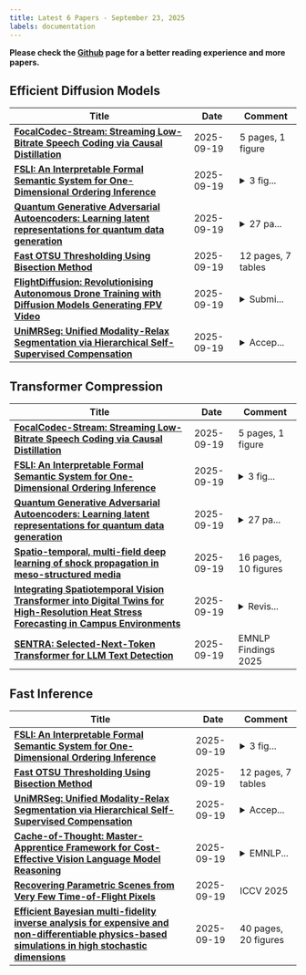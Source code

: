 ```yaml
---
title: Latest 6 Papers - September 23, 2025
labels: documentation
---
```

**Please check the [Github](https://github.com/zezhishao/MTS_Daily_ArXiv) page for a better reading experience and more papers.**

## Efficient Diffusion Models
| **Title** | **Date** | **Comment** |
| --- | --- | --- |
| **[FocalCodec-Stream: Streaming Low-Bitrate Speech Coding via Causal Distillation](http://arxiv.org/abs/2509.16195v1)** | 2025-09-19 | 5 pages, 1 figure |
| **[FSLI: An Interpretable Formal Semantic System for One-Dimensional Ordering Inference](http://arxiv.org/abs/2502.08415v2)** | 2025-09-19 | <details><summary>3 fig...</summary><p>3 figures, 9 pages main paper and 8 pages references and appendix</p></details> |
| **[Quantum Generative Adversarial Autoencoders: Learning latent representations for quantum data generation](http://arxiv.org/abs/2509.16186v1)** | 2025-09-19 | <details><summary>27 pa...</summary><p>27 pages, 28 figures, 4 tables, 1 algorithm</p></details> |
| **[Fast OTSU Thresholding Using Bisection Method](http://arxiv.org/abs/2509.16179v1)** | 2025-09-19 | 12 pages, 7 tables |
| **[FlightDiffusion: Revolutionising Autonomous Drone Training with Diffusion Models Generating FPV Video](http://arxiv.org/abs/2509.14082v2)** | 2025-09-19 | <details><summary>Submi...</summary><p>Submitted to conference</p></details> |
| **[UniMRSeg: Unified Modality-Relax Segmentation via Hierarchical Self-Supervised Compensation](http://arxiv.org/abs/2509.16170v1)** | 2025-09-19 | <details><summary>Accep...</summary><p>Accepted by NeurIPS 2025</p></details> |

## Transformer Compression
| **Title** | **Date** | **Comment** |
| --- | --- | --- |
| **[FocalCodec-Stream: Streaming Low-Bitrate Speech Coding via Causal Distillation](http://arxiv.org/abs/2509.16195v1)** | 2025-09-19 | 5 pages, 1 figure |
| **[FSLI: An Interpretable Formal Semantic System for One-Dimensional Ordering Inference](http://arxiv.org/abs/2502.08415v2)** | 2025-09-19 | <details><summary>3 fig...</summary><p>3 figures, 9 pages main paper and 8 pages references and appendix</p></details> |
| **[Quantum Generative Adversarial Autoencoders: Learning latent representations for quantum data generation](http://arxiv.org/abs/2509.16186v1)** | 2025-09-19 | <details><summary>27 pa...</summary><p>27 pages, 28 figures, 4 tables, 1 algorithm</p></details> |
| **[Spatio-temporal, multi-field deep learning of shock propagation in meso-structured media](http://arxiv.org/abs/2509.16139v1)** | 2025-09-19 | 16 pages, 10 figures |
| **[Integrating Spatiotemporal Vision Transformer into Digital Twins for High-Resolution Heat Stress Forecasting in Campus Environments](http://arxiv.org/abs/2502.09657v2)** | 2025-09-19 | <details><summary>Revis...</summary><p>Revised version after peer review (minor revision)</p></details> |
| **[SENTRA: Selected-Next-Token Transformer for LLM Text Detection](http://arxiv.org/abs/2509.12385v2)** | 2025-09-19 | EMNLP Findings 2025 |

## Fast Inference
| **Title** | **Date** | **Comment** |
| --- | --- | --- |
| **[FSLI: An Interpretable Formal Semantic System for One-Dimensional Ordering Inference](http://arxiv.org/abs/2502.08415v2)** | 2025-09-19 | <details><summary>3 fig...</summary><p>3 figures, 9 pages main paper and 8 pages references and appendix</p></details> |
| **[Fast OTSU Thresholding Using Bisection Method](http://arxiv.org/abs/2509.16179v1)** | 2025-09-19 | 12 pages, 7 tables |
| **[UniMRSeg: Unified Modality-Relax Segmentation via Hierarchical Self-Supervised Compensation](http://arxiv.org/abs/2509.16170v1)** | 2025-09-19 | <details><summary>Accep...</summary><p>Accepted by NeurIPS 2025</p></details> |
| **[Cache-of-Thought: Master-Apprentice Framework for Cost-Effective Vision Language Model Reasoning](http://arxiv.org/abs/2502.20587v2)** | 2025-09-19 | <details><summary>EMNLP...</summary><p>EMNLP 2025 Main Conference. Mingyuan, Jize, and Haozhen contributed equally, while Minjia, Chengxiang, and Klara advised equally</p></details> |
| **[Recovering Parametric Scenes from Very Few Time-of-Flight Pixels](http://arxiv.org/abs/2509.16132v1)** | 2025-09-19 | ICCV 2025 |
| **[Efficient Bayesian multi-fidelity inverse analysis for expensive and non-differentiable physics-based simulations in high stochastic dimensions](http://arxiv.org/abs/2505.24708v2)** | 2025-09-19 | 40 pages, 20 figures |

